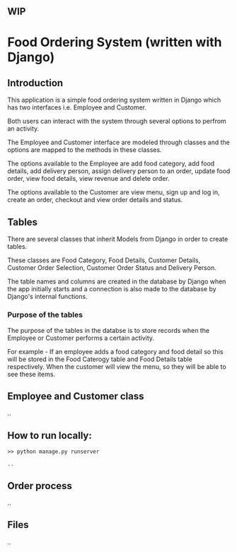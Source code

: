 ## WIP

# Food Ordering System (written with Django)

## Introduction

This application is a simple food ordering system written in Django which has two interfaces i.e. Employee and Customer.

Both users can interact with the system through several options to perfrom an activity.

The Employee and Customer interface are modeled through classes and the options are mapped to the methods in these classes.

The options available to the Employee are add food category, add food details, add delivery person, assign delivery person to an order, update food order, view food details, view revenue and delete order.

The options available to the Customer are view menu, sign up and log in, create an order, checkout and view order details and status.

## Tables

There are several classes that inherit Models from Django in order to create tables. 

These classes are Food Category, Food Details, Customer Details, Customer Order Selection, Customer Order Status and Delivery Person.

The table names and columns are created in the database by Django when the app initially starts and a connection is also made to the database by Django's internal functions. 

### Purpose of the tables

The purpose of the tables in the databse is to store records when the Employee or Customer performs a certain activity.

For example - If an employee adds a food category and food detail so this will be stored in the Food Caterogy table and Food Details table respectively. When the customer will view the menu, so they will be able to see these items.

## Employee and Customer class

..

## How to run locally:

```
>> python manage.py runserver

..
```

## Order process

..

## Files

..